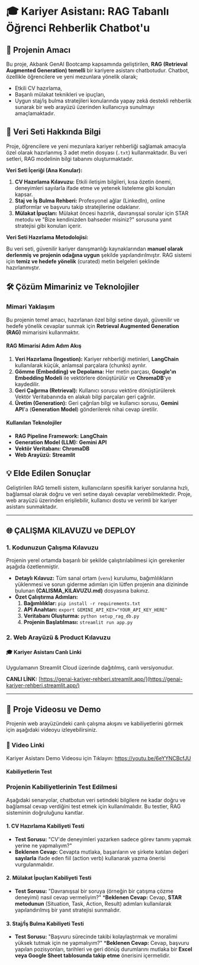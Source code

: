 # 🎓 Kariyer Asistanı: RAG Tabanlı Öğrenci Rehberlik Chatbot'u

## 🚀 Projenin Amacı

Bu proje, Akbank GenAI Bootcamp kapsamında geliştirilen, **RAG (Retrieval Augmented Generation) temelli** bir kariyere asistanı chatbotudur. Chatbot, özellikle öğrencilere ve yeni mezunlara yönelik olarak;
* Etkili CV hazırlama,
* Başarılı mülakat teknikleri ve ipuçları,
* Uygun staj/iş bulma stratejileri
konularında yapay zekâ destekli rehberlik sunarak bir web arayüzü üzerinden kullanıcıya sunulmayı amaçlamaktadır.

## 💾 Veri Seti Hakkında Bilgi

Proje, öğrencilere ve yeni mezunlara kariyer rehberliği sağlamak amacıyla özel olarak hazırlanmış 3 adet metin dosyası (`.txt`) kullanmaktadır. Bu veri setleri, RAG modelinin bilgi tabanını oluşturmaktadır.

**Veri Seti İçeriği (Ana Konular):**

1.  **CV Hazırlama Kılavuzu:** Etkili iletişim bilgileri, kısa özetin önemi, deneyimleri sayılarla ifade etme ve yetenek listeleme gibi konuları kapsar.
2.  **Staj ve İş Bulma Rehberi:** Profesyonel ağlar (LinkedIn), online platformlar ve başvuru takip stratejilerine odaklanır.
3.  **Mülakat İpuçları:** Mülakat öncesi hazırlık, davranışsal sorular için STAR metodu ve "Bize kendinizden bahseder misiniz?" sorusuna yanıt stratejisi gibi konuları içerir.

**Veri Seti Hazırlama Metodolojisi:**

Bu veri seti, güvenilir kariyer danışmanlığı kaynaklarından **manuel olarak derlenmiş ve projenin odağına uygun** şekilde yapılandırılmıştır. RAG sistemi için **temiz ve hedefe yönelik** (curated) metin belgeleri şeklinde hazırlanmıştır.

## 🛠 Çözüm Mimariniz ve Teknolojiler 

### Mimari Yaklaşım
Bu projenin temel amacı, hazırlanan özel bilgi setine dayalı, güvenilir ve hedefe yönelik cevaplar sunmak için **Retrieval Augmented Generation (RAG)** mimarisini kullanmaktır.

#### RAG Mimarisi Adım Adım Akış
1.  **Veri Hazırlama (Ingestion):** Kariyer rehberliği metinleri, **LangChain** kullanılarak küçük, anlamsal parçalara (chunks) ayrılır.
2.  **Gömme (Embedding) ve Depolama:** Her metin parçası, **Google'ın Embedding Modeli** ile vektörlere dönüştürülür ve **ChromaDB**'ye kaydedilir.
3.  **Geri Çağırma (Retrieval):** Kullanıcı sorusu vektöre dönüştürülerek Vektör Veritabanında en alakalı bilgi parçaları geri çağrılır.
4.  **Üretim (Generation):** Geri çağrılan bilgi ve kullanıcı sorusu, **Gemini API**'a (**Generation Model**) gönderilerek nihai cevap üretilir.

#### Kullanılan Teknolojiler
* **RAG Pipeline Framework:** **LangChain**
* **Generation Model (LLM):** **Gemini API**
* **Vektör Veritabanı:** **ChromaDB**
* **Web Arayüzü:** **Streamlit**

## 💡 Elde Edilen Sonuçlar

Geliştirilen RAG temelli sistem, kullanıcıların spesifik kariyer sorularına hızlı, bağlamsal olarak doğru ve veri setine dayalı cevaplar verebilmektedir. Proje, web arayüzü üzerinden erişilebilir, kullanıcı dostu ve verimli bir kariyer asistanı sunmaktadır.

---

## 🌐 ÇALIŞMA KILAVUZU ve DEPLOY 

### 1. Kodunuzun Çalışma Kılavuzu

Projenin yerel ortamda başarılı bir şekilde çalıştırılabilmesi için gerekenler aşağıda özetlenmiştir.

* **Detaylı Kılavuz:** Tüm sanal ortam (`venv`) kurulumu, bağımlılıkların yüklenmesi ve sorun giderme adımları için lütfen projenin ana dizininde bulunan **(CALISMA_KILAVUZU.md)** dosyasına bakınız.
* **Özet Çalıştırma Adımları:**
    1.  **Bağımlılıklar:** `pip install -r requirements.txt`
    2.  **API Anahtarı:** `export GEMINI_API_KEY="YOUR_API_KEY_HERE"`
    3.  **Veritabanı Oluşturma:** `python setup_rag_db.py`
    4.  **Projenin Başlatılması:** `streamlit run app.py`

### 2. Web Arayüzü & Product Kılavuzu

#### 🎓 Kariyer Asistanı Canlı Linki

Uygulamanın Streamlit Cloud üzerinde dağıtılmış, canlı versiyonudur.

**CANLI LİNK:** [https://genai-kariyer-rehberi.streamlit.app/](https://genai-kariyer-rehberi.streamlit.app/)

---

## 🎥 Proje Videosu ve Demo

Projenin web arayüzündeki canlı çalışma akışını ve kabiliyetlerini görmek için aşağıdaki videoyu izleyebilirsiniz.

### 🔗 Video Linki

Kariyer Asistanı Demo Videosu için Tıklayın: https://youtu.be/6eYYNCBcfJU

#### Kabiliyetlerin Test
### Projenin Kabiliyetlerinin Test Edilmesi

Aşağıdaki senaryolar, chatbotun veri setindeki bilgilere ne kadar doğru ve bağlamsal cevap verdiğini test etmek için kullanılmalıdır. Bu testler, RAG sisteminin doğruluğunu kanıtlar.

#### 1. CV Hazırlama Kabiliyeti Testi
* **Test Sorusu:** "CV'de deneyimleri yazarken sadece görev tanımı yapmak yerine ne yapmalıyım?"
* **Beklenen Cevap:** Cevapta mutlaka, başarıların ve şirkete katılan değeri **sayılarla** ifade eden fiil (action verb) kullanarak yazma önerisi vurgulanmalıdır.

#### 2. Mülakat İpuçları Kabiliyeti Testi
* **Test Sorusu:** "Davranışsal bir soruya (örneğin bir çatışma çözme deneyimi) nasıl cevap vermeliyim?"
***Beklenen Cevap:** Cevap, **STAR metodunun** (Situation, Task, Action, Result) adımları kullanılarak yapılandırılmış bir yanıt stratejisi sunmalıdır.

#### 3. Staj/İş Bulma Kabiliyeti Testi
* **Test Sorusu:** "Başvuru sürecinde takibi kolaylaştırmak ve moralimi yüksek tutmak için ne yapmalıyım?"
***Beklenen Cevap:** Cevap, başvuru yapılan pozisyonları, tarihleri ve geri dönüş durumlarını mutlaka bir **Excel veya Google Sheet tablosunda takip etme** önerisini içermelidir.